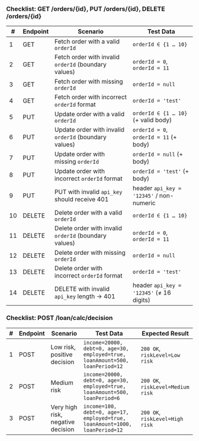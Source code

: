 ### Checklist: GET /orders/{id}, PUT /orders/{id}, DELETE /orders/{id}

| #   | Endpoint | Scenario                                              | Test Data                                |
| --- | -------- | ----------------------------------------------------- | ---------------------------------------- |
| 1   | GET      | Fetch order with a valid `orderId`                    | `orderId ∈ {1 … 10}`                     |
| 2   | GET      | Fetch order with invalid `orderId` (boundary values)  | `orderId = 0`, `orderId = 11`            |
| 3   | GET      | Fetch order with missing `orderId`                    | `orderId = null`                         |
| 4   | GET      | Fetch order with incorrect `orderId` format           | `orderId = 'test'`                       |
| 5   | PUT      | Update order with a valid `orderId`                   | `orderId ∈ {1 … 10}` (+ valid body)      |
| 6   | PUT      | Update order with invalid `orderId` (boundary values) | `orderId = 0`, `orderId = 11` (+ body)   |
| 7   | PUT      | Update order with missing `orderId`                   | `orderId = null` (+ body)                |
| 8   | PUT      | Update order with incorrect `orderId` format          | `orderId = 'test'` (+ body)              |
| 9   | PUT      | PUT with invalid `api_key` should receive 401         | header `api_key = '12345'` / non-numeric |
| 10  | DELETE   | Delete order with a valid `orderId`                   | `orderId ∈ {1 … 10}`                     |
| 11  | DELETE   | Delete order with invalid `orderId` (boundary values) | `orderId = 0`, `orderId = 11`            |
| 12  | DELETE   | Delete order with missing `orderId`                   | `orderId = null`                         |
| 13  | DELETE   | Delete order with incorrect `orderId` format          | `orderId = 'test'`                       |
| 14  | DELETE   | DELETE with invalid `api_key` length → 401            | header `api_key = '12345'` (≠ 16 digits) |

### Checklist: POST /loan/calc/decision
| #  | Endpoint | Scenario                                               | Test Data                                                                          | Expected Result                                |
| -- | -------- |--------------------------------------------------------|------------------------------------------------------------------------------------|------------------------------------------------|
| 1  | POST     | Low risk, positive decision                            | `income=20000, debt=0, age=30, employed=true, loanAmount=500, loanPeriod=12`       | `200 OK`, `riskLevel=Low risk`                 |
| 2  | POST     | Medium risk                                            | `income=20000, debt=0, age=30, employed=true, loanAmount=500, loanPeriod=6`        | `200 OK`, `riskLevel=Medium risk`              |
| 3  | POST     | Very high risk, negative decision                      | `income=100, debt=0, age=17, employed=true, loanAmount=1000, loanPeriod=12`        | `200 OK`, `riskLevel=High risk`                |

